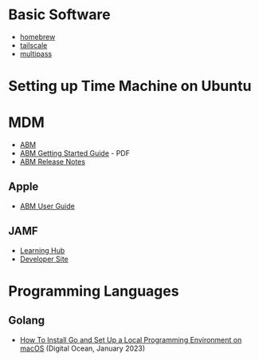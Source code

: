 # Basic Software
- [homebrew](https://brew.sh/)
- [tailscale](https://tailscale.com/)
- [multipass](https://multipass.run)


# Setting up Time Machine on Ubuntu

# MDM
- [ABM](https://www.apple.com/business/enterprise/it/)
- [ABM Getting Started Guide](https://www.apple.com/business/docs/site/Apple_Business_Manager_Getting_Started_Guide.pdf) - PDF
- [ABM Release Notes](https://support.apple.com/en-us/103273)

## Apple
- [ABM User Guide](https://support.apple.com/guide/apple-business-manager/intro-to-apple-business-manager-axm7909096bf/web)
## JAMF
- [Learning Hub](https://learn.jamf.com/en-US/)
- [Developer Site](https://developer.jamf.com/)

# Programming Languages
## Golang
- [How To Install Go and Set Up a Local Programming Environment on macOS](https://www.digitalocean.com/community/tutorials/how-to-install-go-and-set-up-a-local-programming-environment-on-macos) (Digital Ocean, January 2023)
